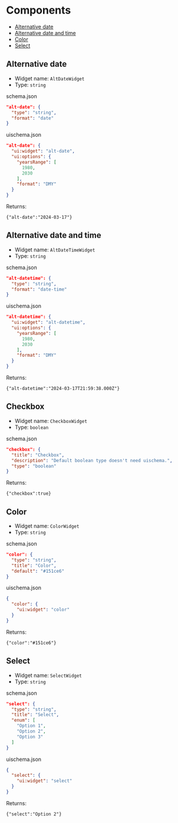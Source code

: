 # Components

- [Alternative date](#alternative-date)
- [Alternative date and time](#alternative-date-and-time)
- [Color](#color)
- [Select](#select)

## Alternative date

- Widget name: `AltDateWidget`
- Type: `string`

schema.json
```jSON
"alt-date": {
  "type": "string",
  "format": "date"
}
```

uischema.json
```JSON
"alt-date": {
  "ui:widget": "alt-date",
  "ui:options": {
    "yearsRange": [
      1980,
      2030
    ],
    "format": "DMY"
  }
}
```

Returns:
```
{"alt-date":"2024-03-17"}
```

## Alternative date and time

- Widget name: `AltDateTimeWidget`
- Type: `string`

schema.json
```jSON
"alt-datetime": {
  "type": "string",
  "format": "date-time"
}
```

uischema.json
```JSON
"alt-datetime": {
  "ui:widget": "alt-datetime",
  "ui:options": {
    "yearsRange": [
      1980,
      2030
    ],
    "format": "DMY"
  }
}
```

Returns:
```
{"alt-datetime":"2024-03-17T21:59:38.000Z"}
```

## Checkbox

- Widget name: `CheckboxWidget`
- Type: `boolean`

schema.json
```jSON
"checkbox": {
  "title": "Checkbox",
  "description": "Default boolean type doesn't need uischema.",
  "type": "boolean"
}
```

Returns:
```
{"checkbox":true}
```

## Color

- Widget name: `ColorWidget`
- Type: `string`

schema.json
```jSON
"color": {
  "type": "string",
  "title": "Color",
  "default": "#151ce6"
}
```

uischema.json
```JSON
{
  "color": {
    "ui:widget": "color"
  }
}
```

Returns:
```
{"color":"#151ce6"}
```

## Select

- Widget name: `SelectWidget`
- Type: `string`

schema.json
```jSON
"select": {
  "type": "string",
  "title": "Select",
  "enum": [
    "Option 1",
    "Option 2",
    "Option 3"
  ]
}
```

uischema.json
```JSON
{
  "select": {
    "ui:widget": "select"
  }
}
```

Returns:
```
{"select":"Option 2"}
```
